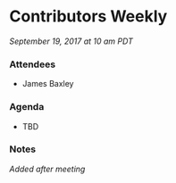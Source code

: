 # Contributors Weekly

*September 19, 2017 at 10 am PDT*

### Attendees
- James Baxley

### Agenda
 - TBD

### Notes
*Added after meeting*
